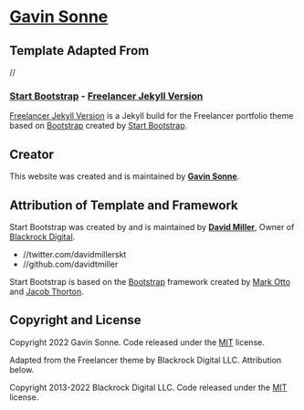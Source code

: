 # [Gavin Sonne](//neuroslice.github.io)

## Template Adapted From
//
### [Start Bootstrap](//startbootstrap.com/) - [Freelancer Jekyll Version](//startbootstrap.com/template-overviews/freelancer/)

[Freelancer Jekyll Version](//startbootstrap.com/template-overviews/1-col-portfolio/) is a Jekyll build for the Freelancer portfolio theme based on [Bootstrap](//getbootstrap.com/) created by [Start Bootstrap](//startbootstrap.com/).

## Creator

This website was created and is maintained by **[Gavin Sonne](//neuroslice.github.io)**.

## Attribution of Template and Framework
Start Bootstrap was created by and is maintained by **[David Miller](//davidmiller.io/)**, Owner of [Blackrock Digital](//blackrockdigital.io/).

* //twitter.com/davidmillerskt
* //github.com/davidtmiller

Start Bootstrap is based on the [Bootstrap](//getbootstrap.com/) framework created by [Mark Otto](//twitter.com/mdo) and [Jacob Thorton](//twitter.com/fat).

## Copyright and License

Copyright 2022 Gavin Sonne. Code released under the [MIT](//github.com/neuroslice/neuroslice.github.io/LICENSE) license.


Adapted from the Freelancer theme by Blackrock Digital LLC. Attribution below.

Copyright 2013-2022 Blackrock Digital LLC. Code released under the [MIT](//github.com/BlackrockDigital/startbootstrap-freelancer-jekyll/blob/gh-pages/LICENSE) license.
